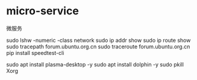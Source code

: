 # micro-service
微服务

sudo lshw -numeric -class network
sudo ip addr show 
sudo ip route show
sudo tracepath forum.ubuntu.org.cn
sudo traceroute forum.ubuntu.org.cn
pip install speedtest-cli

sudo apt install plasma-desktop -y
sudo apt install dolphin -y
sudo pkill Xorg